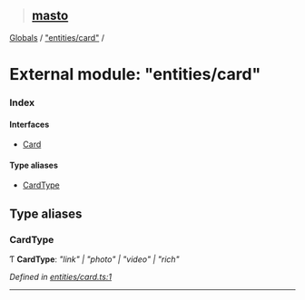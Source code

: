 > ## [masto](../README.md)

[Globals](../globals.md) / ["entities/card"](_entities_card_.md) /

# External module: "entities/card"

### Index

#### Interfaces

* [Card](../interfaces/_entities_card_.card.md)

#### Type aliases

* [CardType](_entities_card_.md#cardtype)

## Type aliases

###  CardType

Ƭ **CardType**: *"link" | "photo" | "video" | "rich"*

*Defined in [entities/card.ts:1](https://github.com/neet/masto.js/blob/3506035/src/entities/card.ts#L1)*

___